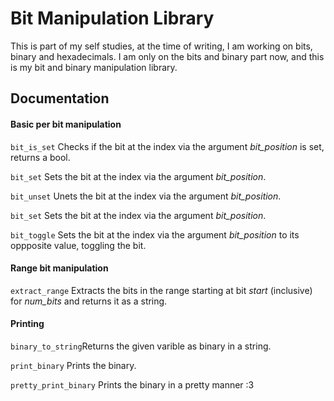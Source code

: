 # Bit Manipulation Library

This is part of my self studies, at the time of writing, I am working on bits, binary and hexadecimals. I am only on the bits and binary part now, and this is my bit and binary manipulation library.

## Documentation

#### Basic per bit manipulation
```bit_is_set``` Checks if the bit at the index via the argument _bit_position_ is set, returns a bool.

```bit_set``` Sets the bit at the index via the argument _bit_position_.

```bit_unset``` Unets the bit at the index via the argument _bit_position_. 

```bit_set``` Sets the bit at the index via the argument _bit_position_. 

```bit_toggle``` Sets the bit at the index via the argument _bit_position_ to its oppposite value, toggling the bit.

#### Range bit manipulation

```extract_range``` Extracts the bits in the range starting at bit _start_ (inclusive) for _num_bits_ and returns it as a string.  

#### Printing

```binary_to_string```Returns the given varible as binary in a string.

```print_binary``` Prints the binary.

```pretty_print_binary``` Prints the binary in a pretty manner :3

